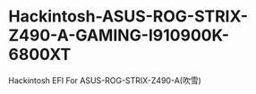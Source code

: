 # Hackintosh-ASUS-ROG-STRIX-Z490-A-GAMING-I910900K-6800XT
Hackintosh EFI For ASUS-ROG-STRIX-Z490-A(吹雪)
